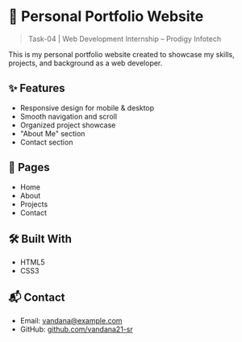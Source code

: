 # 💼 Personal Portfolio Website

> Task-04 | Web Development Internship – Prodigy Infotech

This is my personal portfolio website created to showcase my skills, projects, and background as a web developer.

## ✨ Features

- Responsive design for mobile & desktop
- Smooth navigation and scroll
- Organized project showcase
- "About Me" section
- Contact section

## 📁 Pages

- Home
- About
- Projects
- Contact

## 🛠 Built With

- HTML5
- CSS3

## 📬 Contact

- Email: vandana@example.com
- GitHub: [github.com/vandana21-sr](#)
